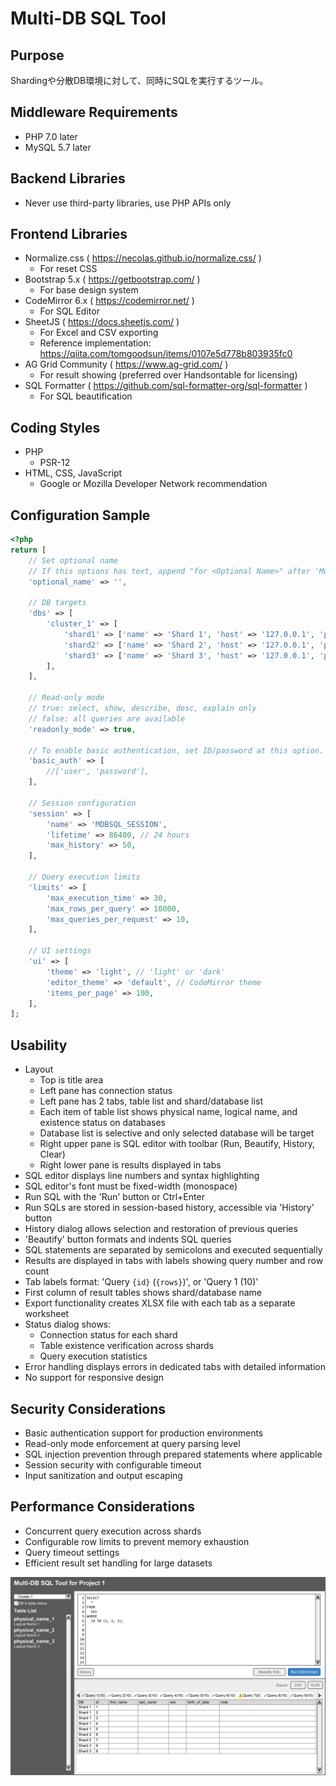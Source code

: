 # Multi-DB SQL Tool

## Purpose

Shardingや分散DB環境に対して、同時にSQLを実行するツール。

## Middleware Requirements

- PHP 7.0 later
- MySQL 5.7 later

## Backend Libraries

- Never use third-party libraries, use PHP APIs only

## Frontend Libraries

- Normalize.css ( https://necolas.github.io/normalize.css/ )
  - For reset CSS
- Bootstrap 5.x ( https://getbootstrap.com/ )
  - For base design system
- CodeMirror 6.x ( https://codemirror.net/ )
  - For SQL Editor
- SheetJS ( https://docs.sheetjs.com/ )
  - For Excel and CSV exporting
  - Reference implementation: https://qiita.com/tomgoodsun/items/0107e5d778b803935fc0
- AG Grid Community ( https://www.ag-grid.com/ )
  - For result showing (preferred over Handsontable for licensing)
- SQL Formatter ( https://github.com/sql-formatter-org/sql-formatter )
  - For SQL beautification

## Coding Styles

- PHP
  - PSR-12
- HTML, CSS, JavaScript
  - Google or Mozilla Developer Network recommendation

## Configuration Sample

```php
<?php
return [
    // Set optional name
    // If this options has text, append "for <Optional Name>" after 'Multi-DB SQL Tool'
    'optional_name' => '',

    // DB targets
    'dbs' => [
        'cluster_1' => [
            'shard1' => ['name' => 'Shard 1', 'host' => '127.0.0.1', 'port' => '3306', 'username' => 'dbuser', 'password' => 'P@ssw0rd', 'dbname' => 'shard1'],
            'shard2' => ['name' => 'Shard 2', 'host' => '127.0.0.1', 'port' => '3307', 'username' => 'dbuser', 'password' => 'P@ssw0rd', 'dbname' => 'shard2'],
            'shard3' => ['name' => 'Shard 3', 'host' => '127.0.0.1', 'port' => '3308', 'username' => 'dbuser', 'password' => 'P@ssw0rd', 'dbname' => 'shard3'],
        ],
    ],

    // Read-only mode
    // true: select, show, describe, desc, explain only
    // false: all queries are available
    'readonly_mode' => true,

    // To enable basic authentication, set ID/password at this option.
    'basic_auth' => [
        //['user', 'password'],
    ],

    // Session configuration
    'session' => [
        'name' => 'MDBSQL_SESSION',
        'lifetime' => 86400, // 24 hours
        'max_history' => 50,
    ],

    // Query execution limits
    'limits' => [
        'max_execution_time' => 30,
        'max_rows_per_query' => 10000,
        'max_queries_per_request' => 10,
    ],

    // UI settings
    'ui' => [
        'theme' => 'light', // 'light' or 'dark'
        'editor_theme' => 'default', // CodeMirror theme
        'items_per_page' => 100,
    ],
];
```

## Usability

- Layout
  - Top is title area
  - Left pane has connection status
  - Left pane has 2 tabs, table list and shard/database list
  - Each item of table list shows physical name, logical name, and existence status on databases
  - Database list is selective and only selected database will be target
  - Right upper pane is SQL editor with toolbar (Run, Beautify, History, Clear)
  - Right lower pane is results displayed in tabs
- SQL editor displays line numbers and syntax highlighting
- SQL editor's font must be fixed-width (monospace)
- Run SQL with the 'Run' button or Ctrl+Enter
- Run SQLs are stored in session-based history, accessible via 'History' button
- History dialog allows selection and restoration of previous queries
- 'Beautify' button formats and indents SQL queries
- SQL statements are separated by semicolons and executed sequentially
- Results are displayed in tabs with labels showing query number and row count
- Tab labels format: 'Query `{id}` (`{rows}`)', or 'Query 1 (10)'
- First column of result tables shows shard/database name
- Export functionality creates XLSX file with each tab as a separate worksheet
- Status dialog shows:
  - Connection status for each shard
  - Table existence verification across shards
  - Query execution statistics
- Error handling displays errors in dedicated tabs with detailed information
- No support for responsive design

## Security Considerations

- Basic authentication support for production environments
- Read-only mode enforcement at query parsing level
- SQL injection prevention through prepared statements where applicable
- Session security with configurable timeout
- Input sanitization and output escaping

## Performance Considerations

- Concurrent query execution across shards
- Configurable row limits to prevent memory exhaustion
- Query timeout settings
- Efficient result set handling for large datasets

![Multi-DB SQL Tool](mdbsql.png "Sample")

